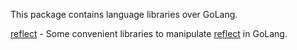 This package contains language libraries over GoLang.

[reflect](./reflect) - Some convenient libraries to manipulate [reflect](https://pkg.go.dev/reflect?tab=doc) in GoLang.
